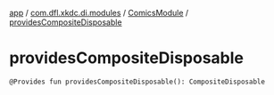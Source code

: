 [app](../../index.md) / [com.dfl.xkdc.di.modules](../index.md) / [ComicsModule](index.md) / [providesCompositeDisposable](./provides-composite-disposable.md)

# providesCompositeDisposable

`@Provides fun providesCompositeDisposable(): CompositeDisposable`